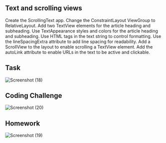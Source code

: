 
## Text and scrolling views

Create the ScrollingText app.
Change the ConstraintLayout ViewGroup to RelativeLayout.
Add two TextView elements for the article heading and subheading.
Use TextAppearance styles and colors for the article heading and subheading.
Use HTML tags in the text string to control formatting.
Use the lineSpacingExtra attribute to add line spacing for readability.
Add a ScrollView to the layout to enable scrolling a TextView element.
Add the autoLink attribute to enable URLs in the text to be active and clickable.


## Task

![Screenshot (18)](https://user-images.githubusercontent.com/50478966/170832350-d110dde2-4585-477b-a63a-214432c6fca5.png)

## Coding Challenge

![Screenshot (20)](https://user-images.githubusercontent.com/50478966/170832388-df480cea-2c92-4fc8-b725-3cb3e8e56b8a.png)


## Homework

![Screenshot (19)](https://user-images.githubusercontent.com/50478966/170832409-ccba38cf-5ffa-47a8-99e2-99637dc991eb.png)

